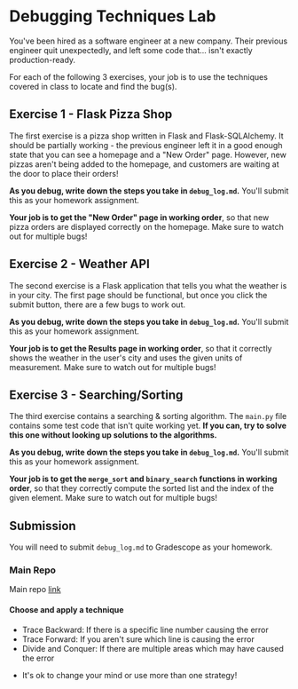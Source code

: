 # Debugging Techniques Lab

You've been hired as a software engineer at a new company. Their previous engineer quit unexpectedly, and left some code that... isn't exactly production-ready.

For each of the following 3 exercises, your job is to use the techniques covered in class to locate and find the bug(s). 

## Exercise 1 - Flask Pizza Shop

The first exercise is a pizza shop written in Flask and Flask-SQLAlchemy. It should be partially working - the previous engineer left it in a good enough state that you can see a homepage and a "New Order" page. However, new pizzas aren't being added to the homepage, and customers are waiting at the door to place their orders!

**As you debug, write down the steps you take in `debug_log.md`.** You'll submit this as your homework assignment.

**Your job is to get the "New Order" page in working order**, so that new pizza orders are displayed correctly on the homepage. Make sure to watch out for multiple bugs!

## Exercise 2 - Weather API

The second exercise is a Flask application that tells you what the weather is in your city. The first page should be functional, but once you click the submit button, there are a few bugs to work out.

**As you debug, write down the steps you take in `debug_log.md`.** You'll submit this as your homework assignment.

**Your job is to get the Results page in working order**, so that it correctly shows the weather in the user's city and uses the given units of measurement. Make sure to watch out for multiple bugs!

## Exercise 3 - Searching/Sorting

The third exercise contains a searching & sorting algorithm. The `main.py` file contains some test code that isn't quite working yet. **If you can, try to solve this one without looking up solutions to the algorithms.** 

**As you debug, write down the steps you take in `debug_log.md`.** You'll submit this as your homework assignment.

**Your job is to get the `merge_sort` and `binary_search` functions in working order**, so that they correctly compute the sorted list and the index of the given element. Make sure to watch out for multiple bugs!

## Submission

You will need to submit `debug_log.md` to Gradescope as your homework.

### Main Repo
Main repo [link](https://github.com/Make-School-Labs/SPD-2.3-Debugging-Techniques-Lab)

#### Choose and apply a technique
* Trace Backward: If there is a specific line number causing the error
* Trace Forward: If you aren't sure which line is causing the error
* Divide and Conquer: If there are multiple areas which may have caused the error

- It's ok to change your mind or use more than one strategy!
